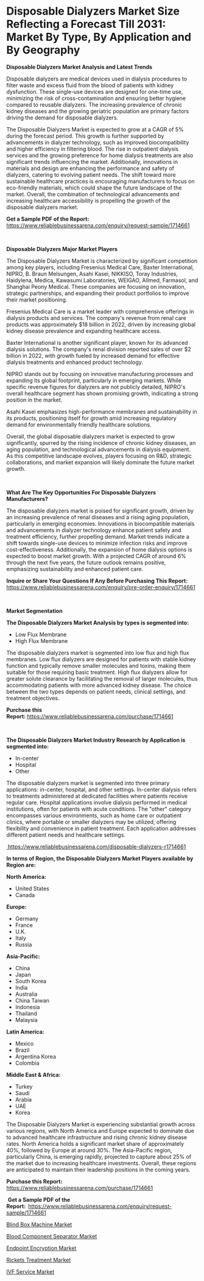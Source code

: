 <p><h1>Disposable Dialyzers Market Size Reflecting a Forecast Till 2031: Market By Type, By Application and By Geography</h1></p><p><strong>Disposable Dialyzers Market Analysis and Latest Trends</strong></p>
<p><p>Disposable dialyzers are medical devices used in dialysis procedures to filter waste and excess fluid from the blood of patients with kidney dysfunction. These single-use devices are designed for one-time use, minimizing the risk of cross-contamination and ensuring better hygiene compared to reusable dialyzers. The increasing prevalence of chronic kidney diseases and the growing geriatric population are primary factors driving the demand for disposable dialyzers.</p><p>The Disposable Dialyzers Market is expected to grow at a CAGR of 5% during the forecast period. This growth is further supported by advancements in dialyzer technology, such as improved biocompatibility and higher efficiency in filtering blood. The rise in outpatient dialysis services and the growing preference for home dialysis treatments are also significant trends influencing the market. Additionally, innovations in materials and design are enhancing the performance and safety of dialyzers, catering to evolving patient needs. The shift toward more sustainable healthcare practices is encouraging manufacturers to focus on eco-friendly materials, which could shape the future landscape of the market. Overall, the combination of technological advancements and increasing healthcare accessibility is propelling the growth of the disposable dialyzers market.</p></p>
<p><strong>Get a Sample PDF of the Report:&nbsp;</strong> <a href="https://www.reliablebusinessarena.com/enquiry/request-sample/1714661?utm_campaign=1285&utm_medium=2&utm_source=Github&utm_content=ia&utm_term=22102024&utm_id=disposable-dialyzers">https://www.reliablebusinessarena.com/enquiry/request-sample/1714661</a></p>
<p>&nbsp;</p>
<p><strong>Disposable Dialyzers Major Market Players</strong></p>
<p><p>The Disposable Dialyzers Market is characterized by significant competition among key players, including Fresenius Medical Care, Baxter International, NIPRO, B. Braun Melsungen, Asahi Kasei, NIKKISO, Toray Industries, Haidylena, Medica, Kawasumi Laboratories, WEIGAO, Allmed, Farmasol, and Shanghai Peony Medical. These companies are focusing on innovation, strategic partnerships, and expanding their product portfolios to improve their market positioning.</p><p>Fresenius Medical Care is a market leader with comprehensive offerings in dialysis products and services. The company's revenue from renal care products was approximately $18 billion in 2022, driven by increasing global kidney disease prevalence and expanding healthcare access.</p><p>Baxter International is another significant player, known for its advanced dialysis solutions. The company's renal division reported sales of over $2 billion in 2022, with growth fueled by increased demand for effective dialysis treatments and enhanced product technology.</p><p>NIPRO stands out by focusing on innovative manufacturing processes and expanding its global footprint, particularly in emerging markets. While specific revenue figures for dialyzers are not publicly detailed, NIPRO's overall healthcare segment has shown promising growth, indicating a strong position in the market.</p><p>Asahi Kasei emphasizes high-performance membranes and sustainability in its products, positioning itself for growth amid increasing regulatory demand for environmentally friendly healthcare solutions.</p><p>Overall, the global disposable dialyzers market is expected to grow significantly, spurred by the rising incidence of chronic kidney diseases, an aging population, and technological advancements in dialysis equipment. As this competitive landscape evolves, players focusing on R&D, strategic collaborations, and market expansion will likely dominate the future market growth.</p></p>
<p>&nbsp;</p>
<p><strong>What Are The Key Opportunities For Disposable Dialyzers Manufacturers?</strong></p>
<p><p>The disposable dialyzers market is poised for significant growth, driven by an increasing prevalence of renal diseases and a rising aging population, particularly in emerging economies. Innovations in biocompatible materials and advancements in dialyzer technology enhance patient safety and treatment efficiency, further propelling demand. Market trends indicate a shift towards single-use devices to minimize infection risks and improve cost-effectiveness. Additionally, the expansion of home dialysis options is expected to boost market growth. With a projected CAGR of around 6% through the next five years, the future outlook remains positive, emphasizing sustainability and enhanced patient care.</p></p>
<p><strong>Inquire or Share Your Questions If Any Before Purchasing This Report:</strong> <a href="https://www.reliablebusinessarena.com/enquiry/pre-order-enquiry/1714661?utm_campaign=1285&utm_medium=2&utm_source=Github&utm_content=ia&utm_term=22102024&utm_id=disposable-dialyzers">https://www.reliablebusinessarena.com/enquiry/pre-order-enquiry/1714661</a></p>
<p>&nbsp;</p>
<p><strong>Market Segmentation</strong></p>
<p><strong>The Disposable Dialyzers Market Analysis by types is segmented into:</strong></p>
<p><ul><li>Low Flux Membrane</li><li>High Flux Membrane</li></ul></p>
<p><p>The disposable dialyzers market is segmented into low flux and high flux membranes. Low flux dialyzers are designed for patients with stable kidney function and typically remove smaller molecules and toxins, making them suitable for those requiring basic treatment. High flux dialyzers allow for greater solute clearance by facilitating the removal of larger molecules, thus accommodating patients with more advanced kidney disease. The choice between the two types depends on patient needs, clinical settings, and treatment objectives.</p></p>
<p><strong>Purchase this Report:&nbsp;</strong><a href="https://www.reliablebusinessarena.com/purchase/1714661?utm_campaign=1285&utm_medium=2&utm_source=Github&utm_content=ia&utm_term=22102024&utm_id=disposable-dialyzers">https://www.reliablebusinessarena.com/purchase/1714661</a></p>
<p>&nbsp;</p>
<p><strong>The Disposable Dialyzers Market Industry Research by Application is segmented into:</strong></p>
<p><ul><li>In-center</li><li>Hospital</li><li>Other</li></ul></p>
<p><p>The disposable dialyzers market is segmented into three primary applications: in-center, hospital, and other settings. In-center dialysis refers to treatments administered at dedicated facilities where patients receive regular care. Hospital applications involve dialysis performed in medical institutions, often for patients with acute conditions. The "other" category encompasses various environments, such as home care or outpatient clinics, where portable or smaller dialyzers may be utilized, offering flexibility and convenience in patient treatment. Each application addresses different patient needs and healthcare settings.</p></p>
<p><a href="https://www.reliablebusinessarena.com/disposable-dialyzers-r1714661?utm_campaign=1285&utm_medium=2&utm_source=Github&utm_content=ia&utm_term=22102024&utm_id=disposable-dialyzers">&nbsp;https://www.reliablebusinessarena.com/disposable-dialyzers-r1714661</a></p>
<p><strong>In terms of Region, the Disposable Dialyzers Market Players available by Region are:</strong></p>
<p>
    <p> <strong> North America: </strong>
        <ul>
            <li>United States</li>
            <li>Canada</li>
        </ul>
        </p> 
    <p> <strong> Europe: </strong>
        <ul>
            <li>Germany</li>
            <li>France</li>
            <li>U.K.</li>
            <li>Italy</li>
            <li>Russia</li>
        </ul>
        </p> 
    <p> <strong> Asia-Pacific: </strong>
        <ul>
            <li>China</li>
            <li>Japan</li>
            <li>South Korea</li>
            <li>India</li>
            <li>Australia</li>
            <li>China Taiwan</li>
            <li>Indonesia</li>
            <li>Thailand</li>
            <li>Malaysia</li>
        </ul>
        </p> 
    <p> <strong> Latin America: </strong>
        <ul>
            <li>Mexico</li>
            <li>Brazil</li>
            <li>Argentina Korea</li>
            <li>Colombia</li>
        </ul>
        </p> 
    <p> <strong> Middle East & Africa: </strong>
        <ul>
            <li>Turkey</li>
            <li>Saudi</li>
            <li>Arabia</li>
            <li>UAE</li>
            <li>Korea</li>
        </ul>
    </p>
    </p>
<p><p>The Disposable Dialyzers Market is experiencing substantial growth across various regions, with North America and Europe expected to dominate due to advanced healthcare infrastructure and rising chronic kidney disease rates. North America holds a significant market share of approximately 40%, followed by Europe at around 30%. The Asia-Pacific region, particularly China, is emerging rapidly, projected to capture about 25% of the market due to increasing healthcare investments. Overall, these regions are anticipated to maintain their leadership positions in the coming years.</p></p>
<p><strong>Purchase this Report: </strong><a href="https://www.reliablebusinessarena.com/purchase/1714661?utm_campaign=1285&utm_medium=2&utm_source=Github&utm_content=ia&utm_term=22102024&utm_id=disposable-dialyzers">https://www.reliablebusinessarena.com/purchase/1714661</a></p>
<p>&nbsp;<strong>Get a Sample PDF of the Report:&nbsp;&nbsp;</strong><a href="https://www.reliablebusinessarena.com/enquiry/request-sample/1714661?utm_campaign=1285&utm_medium=2&utm_source=Github&utm_content=ia&utm_term=22102024&utm_id=disposable-dialyzers">https://www.reliablebusinessarena.com/enquiry/request-sample/1714661</a></p>
<p><strong></strong></p>
<p><p><a href="https://issuu.com/reportprime-2/docs/blind-box-machine-market-size-2030._b1ce97d78ba142?utm_campaign=1285&utm_medium=2&utm_source=Github&utm_content=ia&utm_term=22102024&utm_id=disposable-dialyzers">Blind Box Machine Market</a></p><p><a href="https://github.com/joannesouthgate/Market-Research-Report-List-5/blob/main/blood-component-separator-market.md?utm_campaign=1285&utm_medium=2&utm_source=Github&utm_content=ia&utm_term=22102024&utm_id=disposable-dialyzers">Blood Component Separator Market</a></p><p><a href="https://www.linkedin.com/pulse/endpoint-encryption-market-global-insights-sales-trends-6g0sc?utm_campaign=1285&utm_medium=2&utm_source=Github&utm_content=ia&utm_term=22102024&utm_id=disposable-dialyzers">Endpoint Encryption Market</a></p><p><a href="https://www.linkedin.com/pulse/rickets-treatment-market-trends-insights-type-application-analysis-7cezc?utm_campaign=1285&utm_medium=2&utm_source=Github&utm_content=ia&utm_term=22102024&utm_id=disposable-dialyzers">Rickets Treatment Market</a></p><p><a href="https://www.linkedin.com/pulse/ivf-service-market-research-report-exploring-size-revenue-szfkc?utm_campaign=1285&utm_medium=2&utm_source=Github&utm_content=ia&utm_term=22102024&utm_id=disposable-dialyzers">IVF Service Market</a></p></p>